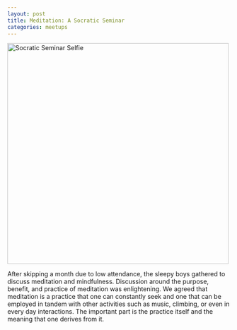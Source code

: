 ```yaml
---
layout: post
title: Meditation: A Socratic Seminar
categories: meetups
---
```


<img src="https://photos.fife.usercontent.google.com/pw/AIL4fc9MLYCFoMDz5UnikBmwM6LbTdvGZzjOVbJorz5Szl6ffwuAsVZTxAA=w293-h220-no?authuser=0" alt="Socratic Seminar Selfie" width="500"/>

After skipping a month due to low attendance, the sleepy boys gathered to discuss meditation and mindfulness. Discussion around the purpose, benefit, and practice of meditation was enlightening. We agreed that meditation is a practice that one can constantly seek and one that can be employed in tandem with other activities such as music, climbing, or even in every day interactions. The important part is the practice itself and the meaning that one derives from it.
